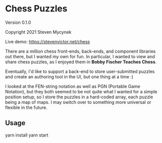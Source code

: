 # Chess Puzzles

Version 0.1.0

Copyright 2021 Steven Mycynek

Live demo: https://stevenvictor.net/chess

There are a million chess front-ends, back-ends,
and component libraries out there, but I wanted
my own for fun.  In particular, I wanted to view
and share chess puzzles, as I enjoyed them in
**Bobby Fischer Teaches Chess**.

Eventually, I'd like to support a back-end to store user-submitted puzzles
and create an authoring tool in the UI, but one thing at a time :)

I looked at the FEN-string notation as well as PGN (Portable Game Notation),
but they both seemed to be not quite what I wanted for a simple position setup,
so I store the puzzles in a hard-coded array, each puzzle being a map of maps.
I may switch over to something more universal or flexible in the future.

## Usage

yarn install
yarn start
